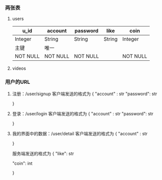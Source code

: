 ### 两张表

1. users

   | u_id     | account  | password | like   | coin     |
   | -------- | -------- | -------- | ------ | -------- |
   | Integer  | String   | String   | String | Integer  |
   | 主键     | 唯一     |          |        |          |
   | NOT NULL | NOT NULL | NOT NULL |        | NOT NULL |

   

1. videos



### 用户的URL

1. 注册：/user/signup
   客户端发送的格式为
   {
   "account" :  str
   "password": str

   }

2. 登录：/user/login
   客户端发送的格式为
   {
   "account" :  str
   "password": str

   }

3. 我的界面中的数据：/user/detail
   客户端发送的格式为
   {
   "account" :  str

   }

   服务端发送的格式为
   {
   "like": str

   "coin": int

   }
